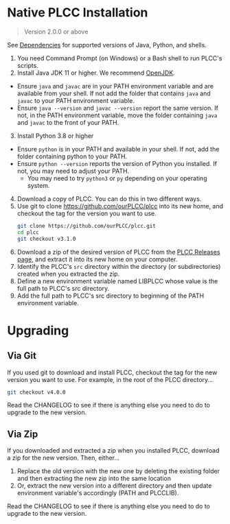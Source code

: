 # Native PLCC Installation

> Version 2.0.0 or above

See [Dependencies](Dependencies.md) for supported versions of Java, Python, and shells.

1. You need Command Prompt (on Windows) or a Bash shell to run PLCC's scripts.
2. Install Java JDK 11 or higher. We recommend [OpenJDK](https://openjdk.java.net/).
  * Ensure `java` and `javac` are in your PATH environment variable and are available from your shell. If not add the folder that contains `java` and `javac` to your PATH environment variable.
  * Ensure `java --version` and `javac --version` report the same version. If not, in the PATH environment variable, move the folder containing `java` and `javac` to the front of your PATH.
3. Install Python 3.8 or higher
  * Ensure `python` is in your PATH and available in your shell. If not, add the folder containing python to your PATH.
  * Ensure `python --version` reports the version of Python you installed. If not, you may need to adjust your PATH.
    * You may need to try `python3` or `py` depending on your operating system.
4. Download a copy of PLCC. You can do this in two different ways.
  1. Use git to clone https://github.com/ourPLCC/plcc into its new home, and checkout the tag for the version you want to use.
     ```bash
     git clone https://github.com/ourPLCC/plcc.git
     cd plcc
     git checkout v3.1.0
     ```
  2. Download a zip of the desired version of PLCC from the [PLCC Releases page](https://github.com/ourPLCC/plcc/releases), and extract it into its new home on your computer.
5. Identify the PLCC's `src` directory within the directory (or subdirectories) created when you extracted the zip.
6. Define a new environment variable named LIBPLCC whose value is the full path to PLCC's src directory.
7. Add the full path to PLCC's src directory to beginning of the PATH environment variable.

# Upgrading

## Via Git

If you used git to download and install PLCC, checkout the tag for the new version you want to use. For example, in the root of the PLCC directory...

```bash
git checkout v4.0.0
```

Read the CHANGELOG to see if there is anything else you need to do to upgrade to the new version.

## Via Zip

If you downloaded and extracted a zip when you installed PLCC, download a zip for the new version. Then, either...

1. Replace the old version with the new one by deleting the existing folder and then extracting the new zip into the same location
2. Or, extract the new version into a different directory and then update environment variable's accordingly (PATH and PLCCLIB).

Read the CHANGELOG to see if there is anything else you need to do to upgrade to the new version.
